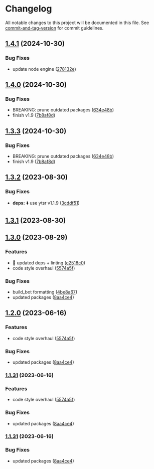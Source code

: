 # Changelog

All notable changes to this project will be documented in this file. See [commit-and-tag-version](https://github.com/absolute-version/commit-and-tag-version) for commit guidelines.

## [1.4.1](https://github.com/suptower/soupify/compare/v1.4.0...v1.4.1) (2024-10-30)


### Bug Fixes

* update node engine ([278132e](https://github.com/suptower/soupify/commit/278132e308a37fb3f02b8afa331d9e8018c0f0d2))

## [1.4.0](https://github.com/suptower/soupify/compare/v1.3.2...v1.4.0) (2024-10-30)


### Bug Fixes

* BREAKING: prune outdated packages ([634e48b](https://github.com/suptower/soupify/commit/634e48b372a5942c34ad3f77dfd1907e3f9d13b1))
* finish v1.9 ([7b8af8d](https://github.com/suptower/soupify/commit/7b8af8d64ae25cfc6706f41a55bb1378ecaad383))

## [1.3.3](https://github.com/suptower/soupify/compare/v1.3.2...v1.3.3) (2024-10-30)


### Bug Fixes

* BREAKING: prune outdated packages ([634e48b](https://github.com/suptower/soupify/commit/634e48b372a5942c34ad3f77dfd1907e3f9d13b1))
* finish v1.9 ([7b8af8d](https://github.com/suptower/soupify/commit/7b8af8d64ae25cfc6706f41a55bb1378ecaad383))

## [1.3.2](https://github.com/suptower/soupify/compare/v1.3.1...v1.3.2) (2023-08-30)


### Bug Fixes

* **deps:** :arrow_down: use ytsr v1.1.9 ([3cddf51](https://github.com/suptower/soupify/commit/3cddf51b9d92848d801509a8b898c373aba2c66e))

## [1.3.1](https://github.com/suptower/soupify/compare/v1.3.0...v1.3.1) (2023-08-30)

## [1.3.0](https://github.com/suptower/soupify/compare/v1.1.4...v1.3.0) (2023-08-29)


### Features

* :green_heart: updated deps + linting ([c2518c0](https://github.com/suptower/soupify/commit/c2518c03c1823b65a01726f897201fef0a5fe460))
* code style overhaul ([5574a5f](https://github.com/suptower/soupify/commit/5574a5f741fa2f1558c20faad723e0a70a77d8ba))


### Bug Fixes

* build_bot formatting ([4be8a67](https://github.com/suptower/soupify/commit/4be8a67b2f74cd236d417d74207f67202fc94cd2))
* updated packages ([8aa4ce4](https://github.com/suptower/soupify/commit/8aa4ce42224fd1a1124f4cdea72acbf724926023))

## [1.2.0](https://github.com/suptower/soupify/compare/v1.1.4...v1.2.0) (2023-06-16)

### Features

- code style overhaul ([5574a5f](https://github.com/suptower/soupify/commit/5574a5f741fa2f1558c20faad723e0a70a77d8ba))

### Bug Fixes

- updated packages ([8aa4ce4](https://github.com/suptower/soupify/commit/8aa4ce42224fd1a1124f4cdea72acbf724926023))

### [1.1.31](https://github.com/suptower/soupify/compare/v1.1.4...v1.1.31) (2023-06-16)

### Features

- code style overhaul ([5574a5f](https://github.com/suptower/soupify/commit/5574a5f741fa2f1558c20faad723e0a70a77d8ba))

### Bug Fixes

- updated packages ([8aa4ce4](https://github.com/suptower/soupify/commit/8aa4ce42224fd1a1124f4cdea72acbf724926023))

### [1.1.31](https://github.com/suptower/soupify/compare/v1.1.4...v1.1.31) (2023-06-16)

### Bug Fixes

- updated packages ([8aa4ce4](https://github.com/suptower/soupify/commit/8aa4ce42224fd1a1124f4cdea72acbf724926023))

